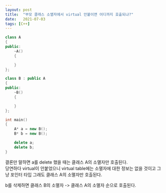 ```yaml
---
layout: post
title:  "부모 클래스 소멸자에서 virtual 안붙이면 어디까지 호출되냐?"
date:   2021-07-03
tags: [C++]
---
```


```cpp
class A
{
public:
	~A()
	{

	}
};

class B : public A
{
public:
	~B()
	{

	}
};

int main()
{
	A* a = new B();
	B* b = new B();

	delete a;
	delete b;
}
```

결론만 말하면 a를 delete 했을 때는 클래스 A의 소멸자만 호출된다.      
당연하다 virtual이 안붙었으니 virtual table에는 소멸자에 대한 정보는 없을 것이고 그냥 포인터 타입 그래도 클래스 A의 소멸자만 호출된다.        

b를 삭제하면 클래스 B의 소멸자 -> 클래스 A의 소멸자 순으로 호출된다.       
